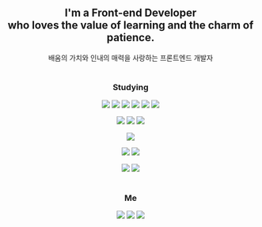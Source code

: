 <div align="center">
  
## I'm a Front-end Developer</br>who loves the value of learning and the charm of patience. 
배움의 가치와 인내의 매력을 사랑하는 프론트엔드 개발자 </br> </br>

### Studying
<img src="https://img.shields.io/badge/HTML5-white?style=flat-square&logo=HTML5&logoColor=E34F26"/> <img src="https://img.shields.io/badge/CSS3-white?style=flat-square&logo=CSS3&logoColor=1572B6"/> <img src="https://img.shields.io/badge/JavaScript-white?style=flat-square&logo=Javascript&logoColor=F7DF12"/> <img src="https://img.shields.io/badge/React-white?style=flat-square&logo=React&logoColor=61DAFB"/> <img src="https://img.shields.io/badge/TypeScript-white?style=flat-square&logo=TypeScript&logoColor=3178C6"/> <img src="https://img.shields.io/badge/Next.js-white?style=flat-square&logo=Next.js&logoColor=000000"/> 

<img src="https://img.shields.io/badge/StyledComponents-white?style=flat-square&logo=StyledComponents&logoColor=DB7093"/> <img src="https://img.shields.io/badge/TailwindCSS-white?style=flat-square&logo=TailwindCSS&logoColor=06B6D4"/> <img src="https://img.shields.io/badge/PostCSS-white?style=flat-square&logo=PostCSS&logoColor=DD3A0A"/>  

<img src="https://img.shields.io/badge/Redux-white?style=flat-square&logo=Redux&logoColor=764ABC"/> <br/>

<img src="https://img.shields.io/badge/Firebase-white?style=flat-square&logo=Firebase&logoColor=FFCA28"/> <img src="https://img.shields.io/badge/Sanity-white?style=flat-square&logo=Sanity&logoColor=F03E2F"/> 

<img src="https://img.shields.io/badge/VisualStudioCode-white?style=flat-square&logo=VisualStudioCode&logoColor=007ACC"/> <img src="https://img.shields.io/badge/Git-white?style=flat-square&logo=Git&logoColor=F05032"/> </br> </br>

### Me
<a href="https://kangmuni.notion.site/309f202d8fc34f8fbdd663411b4327a5"><img src="https://img.shields.io/badge/Notion-white?style=flat-square&logo=Notion&logoColor=000000"/></a> <a href="mailto:kangmoonee@gmail.com"><img src="https://img.shields.io/badge/Gmail-white?style=flat-square&logo=Gmail&logoColor=EA4335"/></a> <a href="https://github.com/kangmuni"><img src="https://img.shields.io/badge/GitHub-white?style=flat-square&logo=GitHub&logoColor=181717"/></a>
</div> 





